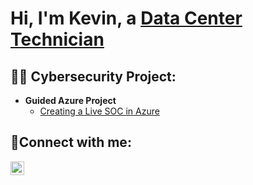 <h1>Hi, I'm Kevin, a <a href="https://linkedin.com/in/kevin-macaspac-b64a1924a">Data Center Technician </a></h1>

<h2>👨‍💻 Cybersecurity Project:</h2>

- <b>Guided Azure Project</b>
  - [Creating a Live SOC in Azure](https://github.com/kevmac233/Azure-SOC)


<h2>🤳Connect with me:</h2>

[<img align="left" alt="Josh | LinkedIn" width="22px" src="https://cdn.jsdelivr.net/npm/simple-icons@v3/icons/linkedin.svg" />][linkedin]

[linkedin]: https://linkedin.com/in/kevin-macaspac-b64a1924a
